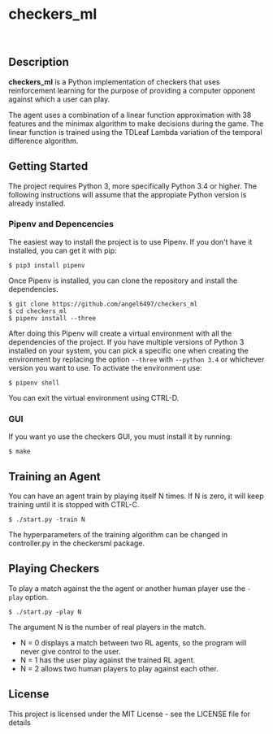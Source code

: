 # **checkers_ml**

<br />

## Description

**checkers_ml** is a Python implementation of checkers that uses reinforcement learning for the purpose
of providing a computer opponent against which a user can play.

The agent uses a combination of a linear function approximation with 38 features and the minimax algorithm to make decisions during the game. The linear function is trained using the TDLeaf Lambda variation of the temporal difference algorithm.


## Getting Started

The project requires Python 3, more specifically Python 3.4 or higher. The following instructions will assume that the appropiate Python version is already installed.


### Pipenv and Depencencies

The easiest way to install the project is to use Pipenv. If you don't have it installed, you can get it with pip:

```shell
$ pip3 install pipenv
```

Once Pipenv is installed, you can clone the repository and install the dependencies.

```shell
$ git clone https://github.com/angel6497/checkers_ml
$ cd checkers_ml
$ pipenv install --three
```

After doing this Pipenv will create a virtual environment with all the dependencies of the project. If you have multiple versions of Python 3 installed on your system, you can pick a specific one when creating the environment by replacing the option `--three` with `--python 3.4` or whichever version you want to use. To activate the environment use:

```shell
$ pipenv shell
```

You can exit the virtual environment using CTRL-D.


### GUI

If you want yo use the checkers GUI, you must install it by running:

```shell
$ make
```


## Training an Agent

You can have an agent train by playing itself N times. If N is zero, it will keep training until it is stopped with CTRL-C.

```shell
$ ./start.py -train N
```

The hyperparameters of the training algorithm can be changed in controller.py in the checkersml package.


## Playing Checkers

To play a match against the the agent or another human player use the `-play` option.

```shell
$ ./start.py -play N
```

The argument N is the number of real players in the match. 

* N = 0 displays a match between two RL agents, so the program will never give control to the user.
* N = 1 has the user play against the trained RL agent.
* N = 2 allows two human players to play against each other.


## License

This project is licensed under the MIT License - see the LICENSE file for details

